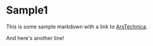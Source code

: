 # Sample1

This is some sample markdown with a link to [ArsTechnica](https://arstechnica.com).

And here's another line!
